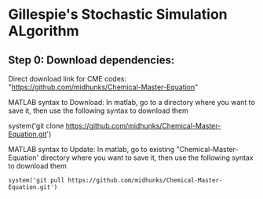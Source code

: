 # Gillespie's Stochastic Simulation ALgorithm

## Step 0: Download dependencies:
Direct download link for CME codes: "https://github.com/midhunks/Chemical-Master-Equation"

MATLAB syntax to Download: 
In matlab, go to a directory where you want to save it, then use the following syntax to download them

system('git clone https://github.com/midhunks/Chemical-Master-Equation.git')


MATLAB syntax to Update: 
In matlab, go to existing "Chemical-Master-Equation' directory where you want to save it, then use the following syntax to download them

`system('git pull https://github.com/midhunks/Chemical-Master-Equation.git')`


